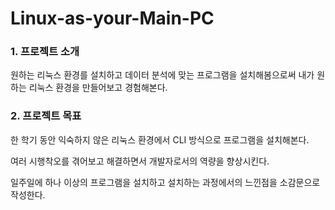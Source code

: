 # Linux-as-your-Main-PC


### 1. 프로젝트 소개

원하는 리눅스 환경를 설치하고 데이터 분석에 맞는 프로그램을 설치해봄으로써 내가 원하는 리눅스 환경을 만들어보고 경험해본다.

### 2. 프로젝트 목표

한 학기 동안 익숙하지 않은 리눅스 환경에서 CLI 방식으로 프로그램을 설치해본다. 

여러 시행착오를 겪어보고 해결하면서 개발자로서의 역량을 향상시킨다.

일주일에 하나 이상의 프로그램을 설치하고 설치하는 과정에서의 느낀점을 소감문으로 작성한다.
